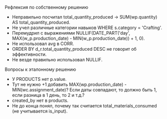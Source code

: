 Рефлексия по собственному решению
* Неправильно посчитал total_quantity_produced -> SUM(wp.quantity) AS total_quantity_produced.
* Не учел различные категории навыков WHERE s.category = 'Crafting'.
* Перемудрил с выражениями NULLIF(DATE_PART('day', MAX(w_p.production_date) - MIN(w_p.production_date)) + 1, 0).
* Не использовал avg в CORR.
* ORDER BY d_r.total_quantity_produced DESC не говорит об эффективности.
* Не везде правильно использовал NULLIF.

Вопросы к эталонному решению
* У PRODUCTS нет p.value.
* Тут не нужно +1 добавить MAX(wp.production_date) - MIN(wc.assignment_date)? Если даты совпадают, то должно быть 1, если разница в 1 день, то 2 и т.д.?
* created_by нет в products.
* Не до конца понял, почему так считается total_materials_consumed (не учитывается is_input).